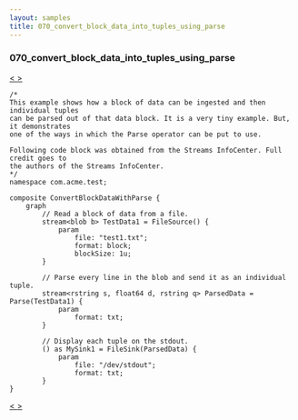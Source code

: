 ```yaml
---
layout: samples
title: 070_convert_block_data_into_tuples_using_parse
---
```


### 070_convert_block_data_into_tuples_using_parse

<div class="sampleNav"><a class="button" href="/sx43/samples/spl-for-beginner/069_changing_map_value_during_iteration_com_acme_test_ChangeCollectionValue_spl/"> < </a><a class="button" href="/sx43/samples/spl-for-beginner/071_java_native_functions_com_acme_test_JavaNativeFunctions_spl/"> > </a>
</div>

~~~~~~
/*
This example shows how a block of data can be ingested and then individual tuples
can be parsed out of that data block. It is a very tiny example. But, it demonstrates
one of the ways in which the Parse operator can be put to use.

Following code block was obtained from the Streams InfoCenter. Full credit goes to
the authors of the Streams InfoCenter. 
*/
namespace com.acme.test;

composite ConvertBlockDataWithParse {
	graph
		// Read a block of data from a file.
		stream<blob b> TestData1 = FileSource() {
			param
				file: "test1.txt";
				format: block;
				blockSize: 1u;
		}
		
		// Parse every line in the blob and send it as an individual tuple.
		stream<rstring s, float64 d, rstring q> ParsedData = Parse(TestData1) {
			param
				format: txt;
		}
		
		// Display each tuple on the stdout.
		() as MySink1 = FileSink(ParsedData) {
			param
				file: "/dev/stdout";
				format: txt;
		}
}

~~~~~~

<div class="sampleNav"><a class="button" href="/sx43/samples/spl-for-beginner/069_changing_map_value_during_iteration_com_acme_test_ChangeCollectionValue_spl/"> < </a><a class="button" href="/sx43/samples/spl-for-beginner/071_java_native_functions_com_acme_test_JavaNativeFunctions_spl/"> > </a>
</div>

